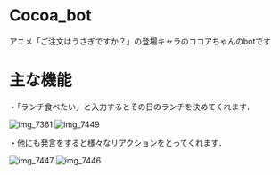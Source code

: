 # Cocoa_bot
アニメ「ご注文はうさぎですか？」の登場キャラのココアちゃんのbotです

# 主な機能
・「ランチ食べたい」と入力するとその日のランチを決めてくれます．

![img_7361](https://user-images.githubusercontent.com/38418653/48751534-3a44c580-ecc8-11e8-94cd-bb71fd1e902f.jpg)
![img_7449](https://user-images.githubusercontent.com/38418653/48751537-3d3fb600-ecc8-11e8-94f7-a280375c7586.jpg)


・他にも発言をすると様々なリアクションをとってくれます．

![img_7447](https://user-images.githubusercontent.com/38418653/48751539-40d33d00-ecc8-11e8-8df8-fcc4e9739592.jpg)
![img_7446](https://user-images.githubusercontent.com/38418653/48751541-429d0080-ecc8-11e8-8c38-aab0f811cc8f.jpg)



